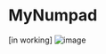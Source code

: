 # MyNumpad
[in working]
![image](https://user-images.githubusercontent.com/77667944/184982292-0fd46ccd-10dd-4b3b-a7d7-11727a9b4117.png)
